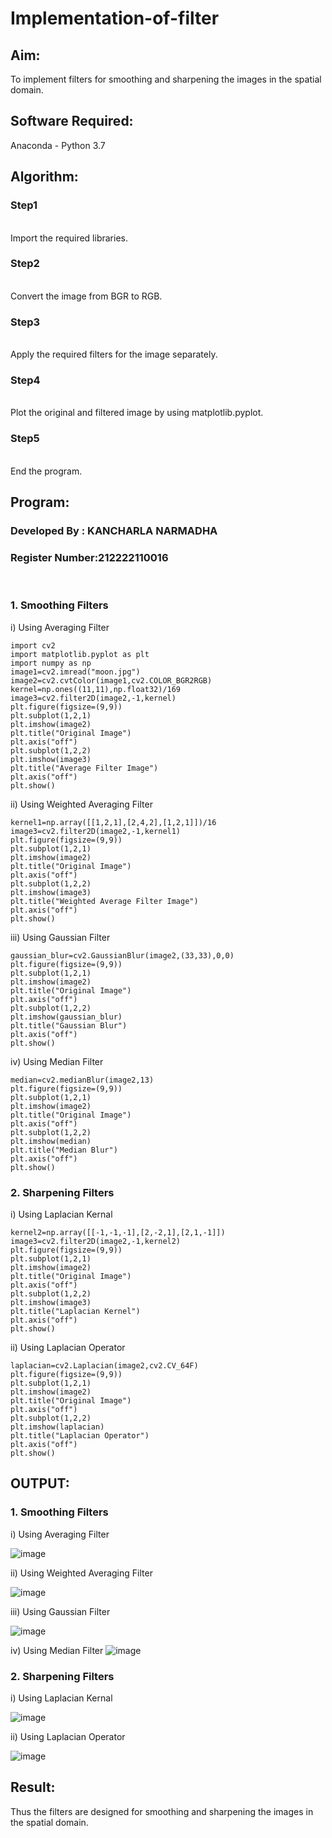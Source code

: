 # Implementation-of-filter
## Aim:
To implement filters for smoothing and sharpening the images in the spatial domain.

## Software Required:
Anaconda - Python 3.7

## Algorithm:
### Step1
</br>
Import the required libraries.
</br> 

### Step2
</br>
Convert the image from BGR to RGB.
</br> 

### Step3
</br>
Apply the required filters for the image separately.
</br> 

### Step4
</br>
Plot the original and filtered image by using matplotlib.pyplot.
</br> 

### Step5
</br>
End the program.
</br> 

## Program:
### Developed By   : KANCHARLA NARMADHA
### Register Number:212222110016
</br>

### 1. Smoothing Filters

i) Using Averaging Filter
```
import cv2
import matplotlib.pyplot as plt
import numpy as np
image1=cv2.imread("moon.jpg")
image2=cv2.cvtColor(image1,cv2.COLOR_BGR2RGB)
kernel=np.ones((11,11),np.float32)/169
image3=cv2.filter2D(image2,-1,kernel)
plt.figure(figsize=(9,9))
plt.subplot(1,2,1)
plt.imshow(image2)
plt.title("Original Image")
plt.axis("off")
plt.subplot(1,2,2)
plt.imshow(image3)
plt.title("Average Filter Image")
plt.axis("off")
plt.show()
```
ii) Using Weighted Averaging Filter
```
kernel1=np.array([[1,2,1],[2,4,2],[1,2,1]])/16
image3=cv2.filter2D(image2,-1,kernel1)
plt.figure(figsize=(9,9))
plt.subplot(1,2,1)
plt.imshow(image2)
plt.title("Original Image")
plt.axis("off")
plt.subplot(1,2,2)
plt.imshow(image3)
plt.title("Weighted Average Filter Image")
plt.axis("off")
plt.show()
```
iii) Using Gaussian Filter
```
gaussian_blur=cv2.GaussianBlur(image2,(33,33),0,0)
plt.figure(figsize=(9,9))
plt.subplot(1,2,1)
plt.imshow(image2)
plt.title("Original Image")
plt.axis("off")
plt.subplot(1,2,2)
plt.imshow(gaussian_blur)
plt.title("Gaussian Blur")
plt.axis("off")
plt.show()
```

iv) Using Median Filter
```
median=cv2.medianBlur(image2,13)
plt.figure(figsize=(9,9))
plt.subplot(1,2,1)
plt.imshow(image2)
plt.title("Original Image")
plt.axis("off")
plt.subplot(1,2,2)
plt.imshow(median)
plt.title("Median Blur")
plt.axis("off")
plt.show()
```

### 2. Sharpening Filters
i) Using Laplacian Kernal
```
kernel2=np.array([[-1,-1,-1],[2,-2,1],[2,1,-1]])
image3=cv2.filter2D(image2,-1,kernel2)
plt.figure(figsize=(9,9))
plt.subplot(1,2,1)
plt.imshow(image2)
plt.title("Original Image")
plt.axis("off")
plt.subplot(1,2,2)
plt.imshow(image3)
plt.title("Laplacian Kernel")
plt.axis("off")
plt.show()
```
ii) Using Laplacian Operator
```
laplacian=cv2.Laplacian(image2,cv2.CV_64F)
plt.figure(figsize=(9,9))
plt.subplot(1,2,1)
plt.imshow(image2)
plt.title("Original Image")
plt.axis("off")
plt.subplot(1,2,2)
plt.imshow(laplacian)
plt.title("Laplacian Operator")
plt.axis("off")
plt.show()
```

## OUTPUT:
### 1. Smoothing Filters

i) Using Averaging Filter

![image](https://github.com/kancharlaNarmadha/Implementation-of-filter/assets/119559316/49b55e39-a52a-4735-b4e9-eea424b6cd3e)



ii) Using Weighted Averaging Filter

![image](https://github.com/kancharlaNarmadha/Implementation-of-filter/assets/119559316/b03e51a7-6664-4a07-a5e0-37fae026fb4f)



iii) Using Gaussian Filter

![image](https://github.com/kancharlaNarmadha/Implementation-of-filter/assets/119559316/8fe8db59-236b-4e0f-b764-fd49aaff7ea0)



iv) Using Median Filter
![image](https://github.com/kancharlaNarmadha/Implementation-of-filter/assets/119559316/a5601b2f-2840-4763-aa78-4014737515bf)



### 2. Sharpening Filters

i) Using Laplacian Kernal

![image](https://github.com/kancharlaNarmadha/Implementation-of-filter/assets/119559316/9d4a1e94-f76d-4662-b033-b411acc0780d)



ii) Using Laplacian Operator

![image](https://github.com/kancharlaNarmadha/Implementation-of-filter/assets/119559316/82a1b005-d456-48f4-ab59-e471df23db84)




## Result:
Thus the filters are designed for smoothing and sharpening the images in the spatial domain.
